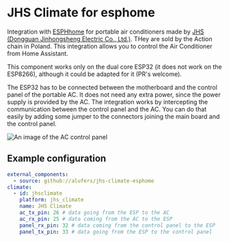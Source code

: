 # JHS Climate for esphome

Integration with [ESPHhome](https://esphome.io) for portable air conditioners made by [JHS (Dongguan Jinhongsheng Electric Co., Ltd.)](https://www.jhs8.com/). THey are sold by the Action chain in Poland. This integration allows you to control the Air Conditioner from Home Assistant.

This component works only on the dual core ESP32 (it does not work on the ESP8266), although it could be adapted for it (PR's welcome).

The ESP32 has to be connected between the motherboard and the control panel of the portable AC. It does not need any extra power, since the power supply is provided by the AC. The integration works by intercepting the communication between the control panel and the AC. You can do that easily by adding some jumper to the connectors joining the main board and the control panel.

![An image of the AC control panel](./docs/control_panel.jpg)

## Example configuration

```yaml
external_components:
  - source: github://alufers/jhs-climate-esphome
climate:
  - id: jhsclimate
    platform: jhs_climate
    name: JHS Climate
    ac_tx_pin: 26 # data going from the ESP to the AC
    ac_rx_pin: 25 # data coming from the AC to the ESP
    panel_rx_pin: 32 # data coming from the control panel to the ESP
    panel_tx_pin: 33 # data going from the ESP to the control panel
```

